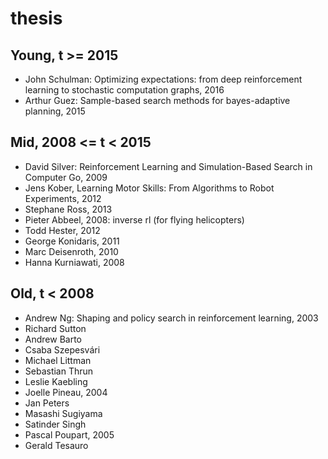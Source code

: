 # thesis

## Young, t >= 2015 
* John Schulman: Optimizing expectations: from deep reinforcement learning to stochastic computation graphs, 2016
* Arthur Guez: Sample-based search methods for bayes-adaptive planning, 2015

## Mid, 2008 <= t < 2015
* David Silver: Reinforcement Learning and Simulation-Based Search in Computer Go, 2009
* Jens Kober, Learning Motor Skills: From Algorithms to Robot Experiments, 2012
* Stephane Ross, 2013
* Pieter Abbeel, 2008: inverse rl (for flying helicopters)
* Todd Hester, 2012
* George Konidaris, 2011
* Marc Deisenroth, 2010
* Hanna Kurniawati, 2008

## Old, t < 2008
* Andrew Ng: Shaping and policy search in reinforcement learning, 2003
* Richard Sutton
* Andrew Barto
* Csaba Szepesvári
* Michael Littman
* Sebastian Thrun
* Leslie Kaebling
* Joelle Pineau, 2004
* Jan Peters
* Masashi Sugiyama
* Satinder Singh
* Pascal Poupart, 2005
* Gerald Tesauro
